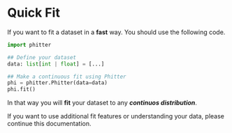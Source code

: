 # Quick Fit

If you want to fit a dataset in a **fast** way. You should use the following code.

```python
import phitter

## Define your dataset
data: list[int | float] = [...]

## Make a continuous fit using Phitter
phi = phitter.Phitter(data=data)
phi.fit()
```

In that way you will **fit** your dataset to any **_continuos distribution_**.

If you want to use additional fit features or understanding your data, please continue this documentation.
